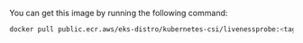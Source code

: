 You can get this image by running the following command:
  
```bash
docker pull public.ecr.aws/eks-distro/kubernetes-csi/livenessprobe:<tag>
```
